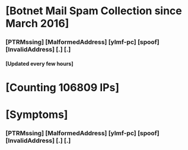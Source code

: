# [Botnet Mail Spam Collection since March 2016]
### [PTRMssing] [MalformedAddress] [ylmf-pc] [spoof] [InvalidAddress] [.] [.]
#### [Updated every few hours]

# [Counting 106809 IPs]

# [Symptoms] 
###   [PTRMssing] [MalformedAddress] [ylmf-pc] [spoof] [InvalidAddress] [.] [.]
